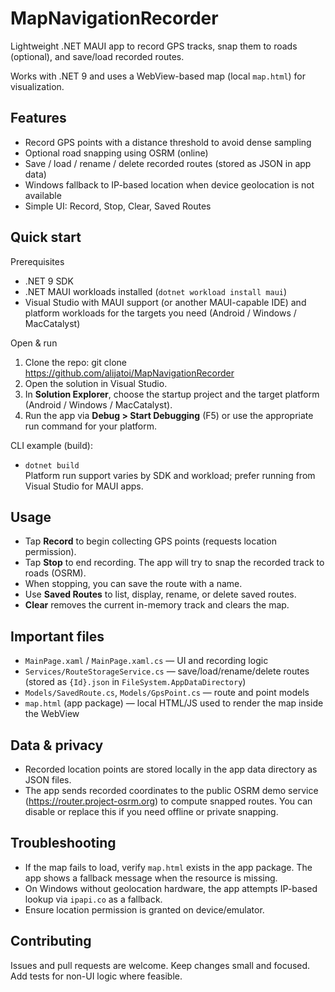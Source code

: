 # MapNavigationRecorder

Lightweight .NET MAUI app to record GPS tracks, snap them to roads (optional), and save/load recorded routes.

Works with .NET 9 and uses a WebView-based map (local `map.html`) for visualization.

## Features
- Record GPS points with a distance threshold to avoid dense sampling
- Optional road snapping using OSRM (online)
- Save / load / rename / delete recorded routes (stored as JSON in app data)
- Windows fallback to IP-based location when device geolocation is not available
- Simple UI: Record, Stop, Clear, Saved Routes

## Quick start

Prerequisites
- .NET 9 SDK
- .NET MAUI workloads installed (`dotnet workload install maui`)
- Visual Studio with MAUI support (or another MAUI-capable IDE) and platform workloads for the targets you need (Android / Windows / MacCatalyst)

Open & run
1. Clone the repo:
   git clone https://github.com/alijatoi/MapNavigationRecorder
2. Open the solution in Visual Studio.
3. In __Solution Explorer__, choose the startup project and the target platform (Android / Windows / MacCatalyst).
4. Run the app via __Debug > Start Debugging__ (F5) or use the appropriate run command for your platform.

CLI example (build):
- `dotnet build`  
Platform run support varies by SDK and workload; prefer running from Visual Studio for MAUI apps.

## Usage
- Tap **Record** to begin collecting GPS points (requests location permission).
- Tap **Stop** to end recording. The app will try to snap the recorded track to roads (OSRM).
- When stopping, you can save the route with a name.
- Use **Saved Routes** to list, display, rename, or delete saved routes.
- **Clear** removes the current in-memory track and clears the map.

## Important files
- `MainPage.xaml` / `MainPage.xaml.cs` — UI and recording logic
- `Services/RouteStorageService.cs` — save/load/rename/delete routes (stored as `{Id}.json` in `FileSystem.AppDataDirectory`)
- `Models/SavedRoute.cs`, `Models/GpsPoint.cs` — route and point models
- `map.html` (app package) — local HTML/JS used to render the map inside the WebView

## Data & privacy
- Recorded location points are stored locally in the app data directory as JSON files.
- The app sends recorded coordinates to the public OSRM demo service (https://router.project-osrm.org) to compute snapped routes. You can disable or replace this if you need offline or private snapping.

## Troubleshooting
- If the map fails to load, verify `map.html` exists in the app package. The app shows a fallback message when the resource is missing.
- On Windows without geolocation hardware, the app attempts IP-based lookup via `ipapi.co` as a fallback.
- Ensure location permission is granted on device/emulator.

## Contributing
Issues and pull requests are welcome. Keep changes small and focused. Add tests for non-UI logic where feasible.

